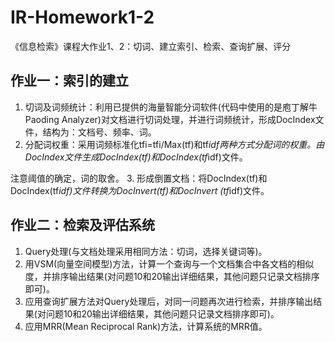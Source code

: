 # IR-Homework1-2
《信息检索》课程大作业1、2：切词、建立索引、检索、查询扩展、评分

## 作业一：索引的建立
1. 切词及词频统计：利用已提供的海量智能分词软件(代码中使用的是庖丁解牛Paoding Analyzer)对文档进行切词处理，并进行词频统计，形成DocIndex文件，结构为：文档号、频率、词。
2. 分配词权重：采用词频标准化tfi=tfi/Max(tf)和tf*idf两种方式分配词的权重。由DocIndex文件生成DocIndex(tf)和DocIndex(tf*idf)文件。

注意阈值的确定，词的取舍。
3. 形成倒置文档：将DocIndex(tf)和DocIndex(tf*idf)文件转换为DocInvert(tf)和DocInvert (tf*idf)文件。


## 作业二：检索及评估系统
1. Query处理(与文档处理采用相同方法：切词，选择关键词等)。
2. 用VSM(向量空间模型)方法，计算一个查询与一个文档集合中各文档的相似度，并排序输出结果(对问题10和20输出详细结果，其他问题只记录文档排序即可)。
3. 应用查询扩展方法对Query处理后，对同一问题再次进行检索，并排序输出结果(对问题10和20输出详细结果，其他问题只记录文档排序即可)。
4. 应用MRR(Mean Reciprocal Rank)方法，计算系统的MRR值。
